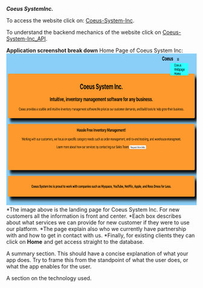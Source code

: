 **_Coeus SystemInc._**

To access the website click on:
[Coeus-System-Inc](https://coeus-app.tchang46343.now.sh/).

To understand the backend mechanics of the website click on [Coeus-System-Inc_API](https://github.com/tchang46343/coeus-api-backend.git).

**Application screenshot break down**
Home Page of Coeus System Inc:
<img src="imageRef/Coeus%20Home%20Page.png" width="700" height="400" alt="HomePage">
*The image above is the landing page for Coeus System Inc. For new customers all the information is front and center.
*Each box describes about what services we can provide for new customer if they were to use our platform.
*The page explain also who we currently have partnership with and how to get in contact with us.
*Finally, for existing clients they can click on **Home** and get access straight to the database.

A summary section. This should have a concise explanation of what your app does. Try to frame this from the standpoint of what the user does, or what the app enables for the user.

A section on the technology used.
